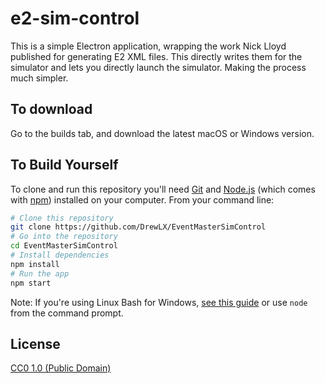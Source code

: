 # e2-sim-control

This is a simple Electron application, wrapping the work Nick Lloyd published for generating E2 XML files. This directly writes them for the simulator and lets you directly launch the simulator. Making the process much simpler.

## To download

Go to the builds tab, and download the latest macOS or Windows version.

## To Build Yourself

To clone and run this repository you'll need [Git](https://git-scm.com) and [Node.js](https://nodejs.org/en/download/) (which comes with [npm](http://npmjs.com)) installed on your computer. From your command line:

```bash
# Clone this repository
git clone https://github.com/DrewLX/EventMasterSimControl
# Go into the repository
cd EventMasterSimControl
# Install dependencies
npm install
# Run the app
npm start
```

Note: If you're using Linux Bash for Windows, [see this guide](https://www.howtogeek.com/261575/how-to-run-graphical-linux-desktop-applications-from-windows-10s-bash-shell/) or use `node` from the command prompt.

## License

[CC0 1.0 (Public Domain)](LICENSE.md)
